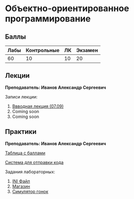 # Объектно-ориентированное программирование

## Баллы

| Лабы | Контрольные | ЛК | Экзамен |
| :--- | :--- | :--- | :--- |
| 60 | 10 | 10 | 20 |

## Лекции

**Преподаватель: Иванов Александр Сергеевич**

Записи лекции:

1. [Ввводная лекция \(07.09\)](https://yadi.sk/d/iGz5-Vunb5dKHA/2020-09-07.mp4?w=1)
2. Сoming soon
3. Coming soon

## Практики

**Преподаватель: Иванов Александр Сергеевич**

[Таблица с баллами](https://docs.google.com/spreadsheets/d/1H75MoSvL-165x5aM-p26eFZcY57UYx0gPtOHhvpGYGw/edit#gid=1466777734)

[Система для отправки кода](https://reports.artrey.ru)

Задания лабораторных:

1. [INI Файл](https://niuitmo-my.sharepoint.com/personal/i_ser_i_niuitmo_ru/Documents/ITMO.ARCHIVE/3_Semester/OOP/OOPLabs/Lab1.pdf)
2. [Магазин]((https://niuitmo-my.sharepoint.com/personal/i_ser_i_niuitmo_ru/Documents/ITMO.ARCHIVE/3_Semester/OOP/OOPLabs/Lab2.pdf))
3. [Симулятор гонок]((https://niuitmo-my.sharepoint.com/personal/i_ser_i_niuitmo_ru/Documents/ITMO.ARCHIVE/3_Semester/OOP/OOPLabs/Lab3.pdf))


